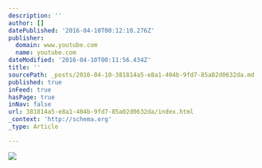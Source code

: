 ```yaml
---
description: ''
author: []
datePublished: '2016-04-10T00:12:10.276Z'
publisher:
  domain: www.youtube.com
  name: youtube.com
dateModified: '2016-04-10T00:11:56.434Z'
title: ''
sourcePath: _posts/2016-04-10-381814a5-e8a1-404b-9fd7-85a02d0632da.md
published: true
inFeed: true
hasPage: true
inNav: false
url: 381814a5-e8a1-404b-9fd7-85a02d0632da/index.html
_context: 'http://schema.org'
_type: Article

---
```

![](https://i.ytimg.com/vi/hS4xTppSQEM/mqdefault.jpg)